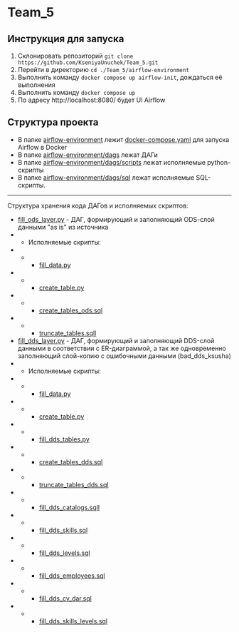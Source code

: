 # Team_5
## Инструкция для запуска

 1. Склонировать репозиторий `git clone https://github.com/KseniyaUnuchek/Team_5.git`
 2. Перейти в директорию `cd ./Team_5/airflow-environment`
 3. Выполнить команду `docker compose up airflow-init`, дождаться её выполнения
 4. Выполнить команду `docker compose up`
 5. По адресу http://localhost:8080/ будет UI Airflow

## Структура проекта

 - В папке [airflow-environment](https://github.com/KseniyaUnuchek/Team_5/tree/main/airflow-environment) лежит [docker-compose.yaml](https://github.com/KseniyaUnuchek/Team_5/blob/main/airflow-environment/docker-compose.yaml) для запуска Airflow в Docker
 - В папке [airflow-environment/dags](https://github.com/KseniyaUnuchek/Team_5/tree/main/airflow-environment/dags) лежат ДАГи
 - В папке [airflow-environment/dags/scripts](https://github.com/KseniyaUnuchek/Team_5/tree/main/airflow-environment/dags/scripts) лежат исполняемые python-скрипты
 - В папке [airflow-environment/dags/sql](https://github.com/KseniyaUnuchek/Team_5/tree/main/airflow-environment/dags/sql) лежат исполняемые SQL-скрипты.
 ___
 Структура хранения кода ДАГов и исполняемых скриптов:
  - [fill_ods_layer.py](https://github.com/KseniyaUnuchek/Team_5/blob/main/airflow-environment/dags/fill_ods_layer.py) - ДАГ, формирующий и заполняющий  ODS-cлой данными "as is" из источника
 - -  Исполняемые скрипты:
 - - - [fill_data.py](https://github.com/KseniyaUnuchek/Team_5/blob/main/airflow-environment/dags/scripts/fill_data.py)
- - - [create_table.py](https://github.com/KseniyaUnuchek/Team_5/blob/main/airflow-environment/dags/scripts/create_table.py)
- - - [create_tables_ods.sql]()
- - - [truncate_tables.sqll]()
 - [fill_dds_layer.py](airflow-environment/dags/fill_dds_layer.py) - ДАГ, формирующий и заполняющий DDS-слой данными в соответствии с ER-диаграммой, а так же одновременно заполняющий слой-копию с ошибочными данными (bad_dds_ksusha)
 - - Исполняемые скрипты:
 - - - [fill_data.py](https://github.com/KseniyaUnuchek/Team_5/blob/main/airflow-environment/dags/scripts/fill_data.py)
- - - [create_table.py](https://github.com/KseniyaUnuchek/Team_5/blob/main/airflow-environment/dags/scripts/create_table.py)
- - - [fill_dds_tables.py](https://github.com/KseniyaUnuchek/Team_5/blob/main/airflow-environment/dags/scripts/fill_dds_tables.py)
- - - [create_tables_dds.sql](https://github.com/KseniyaUnuchek/Team_5/blob/main/airflow-environment/dags/sql/create_tables_dds.sql)
- - - [truncate_tables_dds.sql](https://github.com/KseniyaUnuchek/Team_5/blob/main/airflow-environment/dags/sql/truncate_tables_dds.sql)
- - - [fill_dds_catalogs.sqll](https://github.com/KseniyaUnuchek/Team_5/blob/main/airflow-environment/dags/sql/fill_dds_catalogs.sql)
- - - [fill_dds_skills.sql](https://github.com/KseniyaUnuchek/Team_5/blob/main/airflow-environment/dags/sql/ill_dds_skills.sqll)
- - - [fill_dds_levels.sql](https://github.com/KseniyaUnuchek/Team_5/blob/main/airflow-environment/dags/sql/ill_dds_levels.sql)
- - - [fill_dds_employees.sql](https://github.com/KseniyaUnuchek/Team_5/blob/main/airflow-environment/dags/sql/fill_dds_employees.sql)
- - - [fill_dds_cv_dar.sql](https://github.com/KseniyaUnuchek/Team_5/blob/main/airflow-environment/dags/sql/fill_dds_cv_dar.sql)
- - - [fill_dds_skills_levels.sql](https://github.com/KseniyaUnuchek/Team_5/blob/main/airflow-environment/dags/sql/fill_dds_skills_levels.sql)